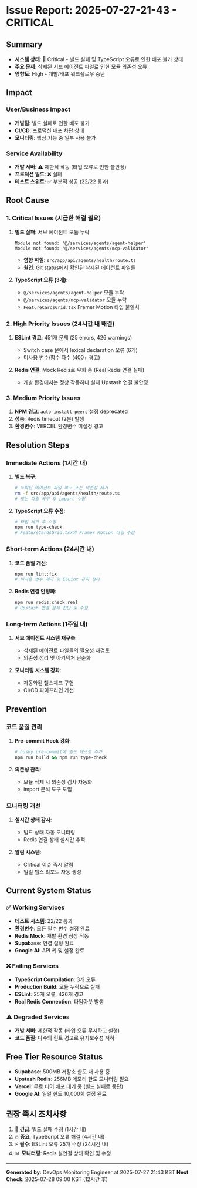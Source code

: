 # Issue Report: 2025-07-27-21-43 - CRITICAL

## Summary

- **시스템 상태**: 🚨 Critical - 빌드 실패 및 TypeScript 오류로 인한 배포 불가 상태
- **주요 문제**: 삭제된 서브 에이전트 파일로 인한 모듈 의존성 오류
- **영향도**: High - 개발/배포 워크플로우 중단

## Impact

### User/Business Impact

- **개발팀**: 빌드 실패로 인한 배포 불가
- **CI/CD**: 프로덕션 배포 차단 상태
- **모니터링**: 핵심 기능 중 일부 사용 불가

### Service Availability

- **개발 서버**: ⚠️ 제한적 작동 (타입 오류로 인한 불안정)
- **프로덕션 빌드**: ❌ 실패
- **테스트 스위트**: ✅ 부분적 성공 (22/22 통과)

## Root Cause

### 1. Critical Issues (시급한 해결 필요)

1. **빌드 실패**: 서브 에이전트 모듈 누락

   ```
   Module not found: '@/services/agents/agent-helper'
   Module not found: '@/services/agents/mcp-validator'
   ```

   - **영향 파일**: `src/app/api/agents/health/route.ts`
   - **원인**: Git status에서 확인된 삭제된 에이전트 파일들

2. **TypeScript 오류 (3개)**:
   - `@/services/agents/agent-helper` 모듈 누락
   - `@/services/agents/mcp-validator` 모듈 누락
   - `FeatureCardsGrid.tsx` Framer Motion 타입 불일치

### 2. High Priority Issues (24시간 내 해결)

1. **ESLint 경고**: 451개 문제 (25 errors, 426 warnings)
   - Switch case 문에서 lexical declaration 오류 (6개)
   - 미사용 변수/함수 다수 (400+ 경고)

2. **Redis 연결**: Mock Redis로 우회 중 (Real Redis 연결 실패)
   - 개발 환경에서는 정상 작동하나 실제 Upstash 연결 불안정

### 3. Medium Priority Issues

1. **NPM 경고**: `auto-install-peers` 설정 deprecated
2. **성능**: Redis timeout (2분) 발생
3. **환경변수**: VERCEL 환경변수 미설정 경고

## Resolution Steps

### Immediate Actions (1시간 내)

1. **빌드 복구**:

   ```bash
   # 누락된 에이전트 파일 복구 또는 의존성 제거
   rm -f src/app/api/agents/health/route.ts
   # 또는 파일 복구 후 import 수정
   ```

2. **TypeScript 오류 수정**:
   ```bash
   # 타입 체크 후 수정
   npm run type-check
   # FeatureCardsGrid.tsx의 Framer Motion 타입 수정
   ```

### Short-term Actions (24시간 내)

1. **코드 품질 개선**:

   ```bash
   npm run lint:fix
   # 미사용 변수 제거 및 ESLint 규칙 정리
   ```

2. **Redis 연결 안정화**:
   ```bash
   npm run redis:check:real
   # Upstash 연결 문제 진단 및 수정
   ```

### Long-term Actions (1주일 내)

1. **서브 에이전트 시스템 재구축**:
   - 삭제된 에이전트 파일들의 필요성 재검토
   - 의존성 정리 및 아키텍처 단순화

2. **모니터링 시스템 강화**:
   - 자동화된 헬스체크 구현
   - CI/CD 파이프라인 개선

## Prevention

### 코드 품질 관리

1. **Pre-commit Hook 강화**:

   ```bash
   # husky pre-commit에 빌드 테스트 추가
   npm run build && npm run type-check
   ```

2. **의존성 관리**:
   - 모듈 삭제 시 의존성 검사 자동화
   - import 분석 도구 도입

### 모니터링 개선

1. **실시간 상태 감시**:
   - 빌드 상태 자동 모니터링
   - Redis 연결 상태 실시간 추적

2. **알림 시스템**:
   - Critical 이슈 즉시 알림
   - 일일 헬스 리포트 자동 생성

## Current System Status

### ✅ Working Services

- **테스트 시스템**: 22/22 통과
- **환경변수**: 모든 필수 변수 설정 완료
- **Redis Mock**: 개발 환경 정상 작동
- **Supabase**: 연결 설정 완료
- **Google AI**: API 키 및 설정 완료

### ❌ Failing Services

- **TypeScript Compilation**: 3개 오류
- **Production Build**: 모듈 누락으로 실패
- **ESLint**: 25개 오류, 426개 경고
- **Real Redis Connection**: 타임아웃 발생

### ⚠️ Degraded Services

- **개발 서버**: 제한적 작동 (타입 오류 무시하고 실행)
- **코드 품질**: 다수의 린트 경고로 유지보수성 저하

## Free Tier Resource Status

- **Supabase**: 500MB 저장소 한도 내 사용 중
- **Upstash Redis**: 256MB 메모리 한도 모니터링 필요
- **Vercel**: 무료 티어 배포 대기 중 (빌드 실패로 중단)
- **Google AI**: 일일 한도 10,000회 설정 완료

## 권장 즉시 조치사항

1. 🚨 **긴급**: 빌드 실패 수정 (1시간 내)
2. 🔥 **중요**: TypeScript 오류 해결 (4시간 내)
3. ⚡ **필수**: ESLint 오류 25개 수정 (24시간 내)
4. 📊 **모니터링**: Redis 실연결 상태 확인 및 수정

---

**Generated by**: DevOps Monitoring Engineer at 2025-07-27 21:43 KST
**Next Check**: 2025-07-28 09:00 KST (12시간 후)
